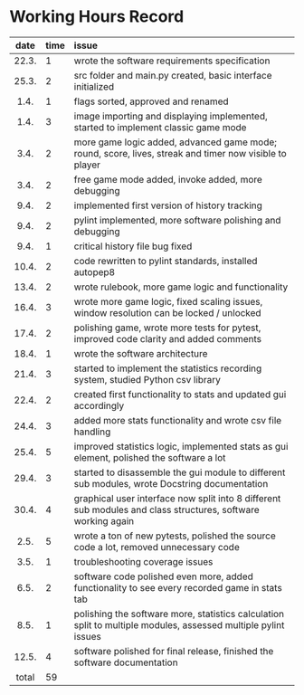 # Working Hours Record

| date  | time | issue |
| :----:|:-----| :-----|
| 22.3. | 1    | wrote the software requirements specification |
| 25.3. | 2    | src folder and main.py created, basic interface initialized |
| 1.4. | 1    | flags sorted, approved and renamed |
| 1.4. | 3    | image importing and displaying implemented, started to implement classic game mode |
| 3.4. | 2    | more game logic added, advanced game mode; round, score, lives, streak and timer now visible to player |
| 3.4. | 2    | free game mode added, invoke added, more debugging |
| 9.4. | 2    | implemented first version of history tracking |
| 9.4. | 2    | pylint implemented, more software polishing and debugging |
| 9.4. | 1    | critical history file bug fixed |
| 10.4. | 2    | code rewritten to pylint standards, installed autopep8 |
| 13.4. | 2    | wrote rulebook, more game logic and functionality |
| 16.4. | 3    | wrote more game logic, fixed scaling issues, window resolution can be locked / unlocked |
| 17.4. | 2    | polishing game, wrote more tests for pytest, improved code clarity and added comments |
| 18.4. | 1    | wrote the software architecture |
| 21.4. | 3    | started to implement the statistics recording system, studied Python csv library |
| 22.4. | 2    | created first functionality to stats and updated gui accordingly |
| 24.4. | 3    | added more stats functionality and wrote csv file handling |
| 25.4. | 5    | improved statistics logic, implemented stats as gui element, polished the software a lot |
| 29.4. | 3    | started to disassemble the gui module to different sub modules, wrote Docstring documentation |
| 30.4. | 4    | graphical user interface now split into 8 different sub modules and class structures, software working again |
| 2.5. | 5    | wrote a ton of new pytests, polished the source code a lot, removed unnecessary code |
| 3.5. | 1    | troubleshooting coverage issues |
| 6.5. | 2    | software code polished even more, added functionality to see every recorded game in stats tab |
| 8.5. | 1    | polishing the software more, statistics calculation split to multiple modules, assessed multiple pylint issues |
| 12.5. | 4    | software polished for final release, finished the software documentation |
| total | 59   | |
